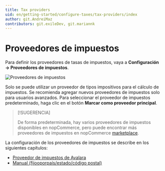 ```yaml
---
title: Tax providers
uid: en/getting-started/configure-taxes/tax-providers/index
author: git.AndreiMaz
contributors: git.exileDev, git.mariannk
---
```


# Proveedores de impuestos

Para definir los proveedores de tasas de impuestos, vaya a **Configuración → Proveedores de impuestos**.

![Proveedores de impuestos](_static/index/tax-Suppliers.png)

Solo se puede utilizar un proveedor de tipos impositivos para el cálculo de impuestos. Se recomienda agregar nuevos proveedores de impuestos solo para usuarios avanzados.
Para seleccionar el proveedor de impuestos predeterminado, haga clic en el botón **Marcar como proveedor principal**.

> [!SUGERENCIA]
>
> De forma predeterminada, hay varios proveedores de impuestos disponibles en nopCommerce, pero puede encontrar más proveedores de impuestos en nopCommerce [marketplace](https://www.nopcommerce.com/marketplace).

La configuración de los proveedores de impuestos se describe en los siguientes capítulos:
* [Proveedor de impuestos de Avalara](xref:en/Getting-started/configure-tax/tax-Suppliers/Avalara)
* [Manual (fijooporpaís/estado/código postal)](xref:en/getting-started/configure-taxes/tax-providers/manual)
